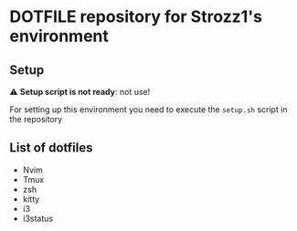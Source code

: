 # DOTFILE repository for Strozz1's environment


## Setup
:warning: **Setup script is not ready**: not use!

For setting up this environment you need to execute the `setup.sh` script in the repository

## List of dotfiles

- Nvim
- Tmux
- zsh
- kitty
- i3
- i3status



